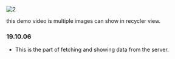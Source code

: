 
![2](../video/show_multiple_images.gif)

this demo video is multiple images can show in recycler view.

### 19.10.06 
* This is the part of fetching and showing data from the server.
